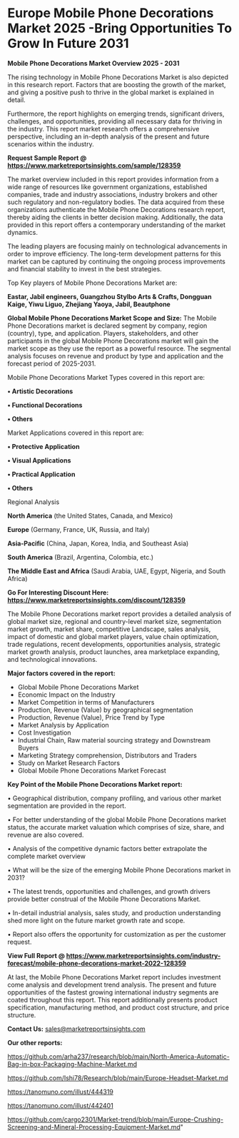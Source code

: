  # Europe Mobile Phone Decorations Market 2025 -Bring Opportunities To Grow In Future 2031

<Strong> Mobile Phone Decorations Market Overview 2025 - 2031</strong>

The rising technology in Mobile Phone Decorations Market is also depicted in this research report. Factors that are boosting the growth of the market, and giving a positive push to thrive in the global market is explained in detail.

Furthermore, the report highlights on emerging trends, significant drivers, challenges, and opportunities, providing all necessary data for thriving in the industry. This report market research offers a comprehensive perspective, including an in-depth analysis of the present and future scenarios within the industry.

<strong>Request Sample Report @ <a href=https://www.marketreportsinsights.com/sample/128359>https://www.marketreportsinsights.com/sample/128359</a></strong>

The market overview included in this report provides information from a wide range of resources like government organizations, established companies, trade and industry associations, industry brokers and other such regulatory and non-regulatory bodies. The data acquired from these organizations authenticate the Mobile Phone Decorations research report, thereby aiding the clients in better decision making. Additionally, the data provided in this report offers a contemporary understanding of the market dynamics.

The leading players are focusing mainly on technological advancements in order to improve efficiency. The long-term development patterns for this market can be captured by continuing the ongoing process improvements and financial stability to invest in the best strategies.

Top Key players of Mobile Phone Decorations Market are:

<strong>Eastar, Jabil engineers, Guangzhou Stylbo Arts & Crafts, Dongguan Kaige, Yiwu Liguo, Zhejiang Yaoya, Jabil, Beautphone</strong>

<strong><b>Global Mobile Phone Decorations Market Scope and Size:</b></strong>
The Mobile Phone Decorations market is declared segment by company, region (country), type, and application. Players, stakeholders, and other participants in the global Mobile Phone Decorations market will gain the market scope as they use the report as a powerful resource. The segmental analysis focuses on revenue and product by type and application and the forecast period of 2025-2031.

Mobile Phone Decorations Market Types covered in this report are:

<strong>• Artistic Decorations

• Functional Decorations

• Others</strong>

Market Applications covered in this report are:

<strong>• Protective Application

• Visual Applications

• Practical Application

• Others</strong> 

Regional Analysis

<strong>North America</strong> (the United States, Canada, and Mexico)

<strong>Europe</strong> (Germany, France, UK, Russia, and Italy)

<strong>Asia-Pacific</strong> (China, Japan, Korea, India, and Southeast Asia)

<strong>South America</strong> (Brazil, Argentina, Colombia, etc.)

<strong>The Middle East and Africa</strong> (Saudi Arabia, UAE, Egypt, Nigeria, and South Africa)

<strong>Go For Interesting Discount Here: <a href=https://www.marketreportsinsights.com/discount/128359>https://www.marketreportsinsights.com/discount/128359</a></strong>

The Mobile Phone Decorations market report provides a detailed analysis of global market size, regional and country-level market size, segmentation market growth, market share, competitive Landscape, sales analysis, impact of domestic and global market players, value chain optimization, trade regulations, recent developments, opportunities analysis, strategic market growth analysis, product launches, area marketplace expanding, and technological innovations.

<strong><b>Major factors covered in the report:</b></strong>
<ul>
  <li>Global Mobile Phone Decorations Market </li>
  <li>Economic Impact on the Industry</li>
  <li>Market Competition in terms of Manufacturers</li>
  <li>Production, Revenue (Value) by geographical segmentation</li>
  <li>Production, Revenue (Value), Price Trend by Type</li>
  <li>Market Analysis by Application</li>
  <li>Cost Investigation</li>
  <li>Industrial Chain, Raw material sourcing strategy and Downstream Buyers</li>
  <li>Marketing Strategy comprehension, Distributors and Traders</li>
  <li>Study on Market Research Factors</li>
  <li>Global Mobile Phone Decorations Market Forecast</li>
</ul>

<strong><b>Key Point of the Mobile Phone Decorations Market report:</b></strong>

• Geographical distribution, company profiling, and various other market segmentation are provided in the report.

• For better understanding of the global Mobile Phone Decorations market status, the accurate market valuation which comprises of size, share, and revenue are also covered.

• Analysis of the competitive dynamic factors better extrapolate the complete market overview

• What will be the size of the emerging Mobile Phone Decorations market in 2031?

• The latest trends, opportunities and challenges, and growth drivers provide better construal of the Mobile Phone Decorations Market.

• In-detail industrial analysis, sales study, and production understanding shed more light on the future market growth rate and scope.

• Report also offers the opportunity for customization as per the customer request.

<strong><b>View Full Report @ <a href=https://www.marketreportsinsights.com/industry-forecast/mobile-phone-decorations-market-2022-128359>https://www.marketreportsinsights.com/industry-forecast/mobile-phone-decorations-market-2022-128359</a></b></strong>


At last, the Mobile Phone Decorations Market report includes investment come analysis and development trend analysis. The present and future opportunities of the fastest growing international industry segments are coated throughout this report. This report additionally presents product specification, manufacturing method, and product cost structure, and price structure.

<strong>Contact Us:</strong>
sales@marketreportsinsights.com

<strong>Our other reports:</strong>

<a href=https://github.com/arha237/research/blob/main/North-America-Automatic-Bag-in-box-Packaging-Machine-Market.md>https://github.com/arha237/research/blob/main/North-America-Automatic-Bag-in-box-Packaging-Machine-Market.md</a>

<a href=https://github.com/Ishi78/Research/blob/main/Europe-Headset-Market.md>https://github.com/Ishi78/Research/blob/main/Europe-Headset-Market.md</a>

<a href=https://tanomuno.com/illust/444319>https://tanomuno.com/illust/444319</a>

<a href=https://tanomuno.com/illust/442401>https://tanomuno.com/illust/442401</a>

<a href=https://github.com/cargo2301/Market-trend/blob/main/Europe-Crushing-Screening-and-Mineral-Processing-Equipment-Market.md>https://github.com/cargo2301/Market-trend/blob/main/Europe-Crushing-Screening-and-Mineral-Processing-Equipment-Market.md</a>"
